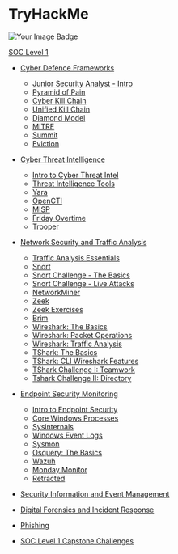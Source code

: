 # TryHackMe

<img src="https://tryhackme-badges.s3.amazonaws.com/augustinefmanu.png" alt="Your Image Badge" />

[SOC Level 1](https://tryhackme.com/paths)
  - [Cyber Defence Frameworks](https://github.com/augustinefosumanu/TryHackMe/tree/main/SOC%20Level%201%20/Cyber%20Defence%20Frameworks)
    - [Junior Security Analyst - Intro](https://github.com/augustinefosumanu/TryHackMe/blob/main/SOC%20Level%201%20/Cyber%20Defence%20Frameworks/JuniorAnalystIntro.md)
    - [Pyramid of Pain](https://github.com/augustinefosumanu/TryHackMe/blob/main/SOC%20Level%201%20/Cyber%20Defence%20Frameworks/PyramindofPain.md)
    - [Cyber Kill Chain](https://github.com/augustinefosumanu/TryHackMe/blob/main/SOC%20Level%201%20/Cyber%20Defence%20Frameworks/CyberKillChain.md)
    - [Unified Kill Chain](https://github.com/augustinefosumanu/TryHackMe/blob/main/SOC%20Level%201%20/Cyber%20Defence%20Frameworks/UnifiedKillChain.md)
    - [Diamond Model](https://github.com/augustinefosumanu/TryHackMe/blob/main/SOC%20Level%201%20/Cyber%20Defence%20Frameworks/DiamondModel.md)
    - [MITRE](https://github.com/augustinefosumanu/TryHackMe/blob/main/SOC%20Level%201%20/Cyber%20Defence%20Frameworks/MITRE.md)
    - [Summit](https://github.com/augustinefosumanu/TryHackMe/blob/main/SOC%20Level%201%20/Cyber%20Defence%20Frameworks/Summit.md)
    - [Eviction](https://github.com/augustinefosumanu/TryHackMe/blob/main/SOC%20Level%201%20/Cyber%20Defence%20Frameworks/Eviction.md)


  - [Cyber Threat Intelligence](https://github.com/augustinefosumanu/TryHackMe/tree/main/SOC%20Level%201%20/Cyber%20Threat%20Intelligence)
    - [Intro to Cyber Threat Intel](https://github.com/augustinefosumanu/TryHackMe/blob/main/SOC%20Level%201%20/Cyber%20Threat%20Intelligence/IntrotoCyberThreatIntel.md)
    - [Threat Intelligence Tools](https://github.com/augustinefosumanu/TryHackMe/blob/main/SOC%20Level%201%20/Cyber%20Threat%20Intelligence/ThreatIntelligenceTools.md)
    - [Yara](https://github.com/augustinefosumanu/TryHackMe/blob/main/SOC%20Level%201%20/Cyber%20Threat%20Intelligence/Yara.md)
    - [OpenCTI](https://github.com/augustinefosumanu/TryHackMe/blob/main/SOC%20Level%201%20/Cyber%20Threat%20Intelligence/OpenCTI.md)
    - [MISP](https://github.com/augustinefosumanu/TryHackMe/blob/main/SOC%20Level%201%20/Cyber%20Threat%20Intelligence/MISP.md)
    - [Friday Overtime](https://github.com/augustinefosumanu/TryHackMe/blob/main/SOC%20Level%201%20/Cyber%20Threat%20Intelligence/FridayOvertime.md)
    - [Trooper](https://github.com/augustinefosumanu/TryHackMe/blob/main/SOC%20Level%201%20/Cyber%20Threat%20Intelligence/Trooper.md)


  - [Network Security and Traffic Analysis](https://github.com/augustinefosumanu/TryHackMe/tree/main/SOC%20Level%201%20/Network%20Security%20%26%20Traffic%20Analysis)
     - [Traffic Analysis Essentials](https://github.com/augustinefosumanu/TryHackMe/blob/main/SOC%20Level%201%20/Network%20Security%20%26%20Traffic%20Analysis/TrafficAnalysisEssentials.md)
     - [Snort](https://github.com/augustinefosumanu/TryHackMe/blob/main/SOC%20Level%201%20/Network%20Security%20%26%20Traffic%20Analysis/Snort.md)
     - [Snort Challenge - The Basics](https://github.com/augustinefosumanu/TryHackMe/blob/main/SOC%20Level%201%20/Network%20Security%20%26%20Traffic%20Analysis/SnortChallenge-TheBasics.md)
     - [Snort Challenge - Live Attacks](https://github.com/augustinefosumanu/TryHackMe/blob/main/SOC%20Level%201%20/Network%20Security%20%26%20Traffic%20Analysis/SnortChallenge-LiveAttacks.md)
     - [NetworkMiner](https://github.com/augustinefosumanu/TryHackMe/blob/main/SOC%20Level%201%20/Network%20Security%20%26%20Traffic%20Analysis/NetworkMiner.md)
     - [Zeek](https://github.com/augustinefosumanu/TryHackMe/blob/main/SOC%20Level%201%20/Network%20Security%20%26%20Traffic%20Analysis/Zeek.md)
     - [Zeek Exercises](https://github.com/augustinefosumanu/TryHackMe/blob/main/SOC%20Level%201%20/Network%20Security%20%26%20Traffic%20Analysis/ZeekExercises.md)
     - [Brim](https://github.com/augustinefosumanu/TryHackMe/blob/main/SOC%20Level%201%20/Network%20Security%20%26%20Traffic%20Analysis/Brim.md)
     - [Wireshark: The Basics](https://github.com/augustinefosumanu/TryHackMe/blob/main/SOC%20Level%201%20/Network%20Security%20%26%20Traffic%20Analysis/Wireshark%3ATheBasics.md)
     - [Wireshark: Packet Operations](https://github.com/augustinefosumanu/TryHackMe/blob/main/SOC%20Level%201%20/Network%20Security%20%26%20Traffic%20Analysis/Wireshark%3APacketOperations.md)
     - [Wireshark: Traffic Analysis](https://github.com/augustinefosumanu/TryHackMe/blob/main/SOC%20Level%201%20/Network%20Security%20%26%20Traffic%20Analysis/Wireshark%3ATrafficAnalysis.md)
     - [TShark: The Basics](https://github.com/augustinefosumanu/TryHackMe/blob/main/SOC%20Level%201%20/Network%20Security%20%26%20Traffic%20Analysis/TShark%3ATheBasics.md)
     - [TShark: CLI Wireshark Features](https://github.com/augustinefosumanu/TryHackMe/blob/main/SOC%20Level%201%20/Network%20Security%20%26%20Traffic%20Analysis/TShark%3ACLIWiresharkFeatures.md)
     - [TShark Challenge I: Teamwork](https://github.com/augustinefosumanu/TryHackMe/blob/main/SOC%20Level%201%20/Network%20Security%20%26%20Traffic%20Analysis/TSharkChallengeI%3ATeamwork.md)
     - [Tshark Challenge II: Directory](https://github.com/augustinefosumanu/TryHackMe/blob/main/SOC%20Level%201%20/Network%20Security%20%26%20Traffic%20Analysis/TSharkChallengeII%3ADirectory.md)
  - [Endpoint Security Monitoring](https://github.com/augustinefosumanu/TryHackMe/tree/main/SOC%20Level%201%20/Endpoint%20Security%20Monitoring)
     - [Intro to Endpoint Security]()
     - [Core Windows Processes]()
     - [Sysinternals]()
     - [Windows Event Logs]()
     - [Sysmon]()
     - [Osquery: The Basics]()
     - [Wazuh]()
     - [Monday Monitor]()
     - [Retracted]()
  - [Security Information and Event Management](https://github.com/augustinefosumanu/TryHackMe/tree/main/SOC%20Level%201%20/Security%20Information%20and%20Event%20Managment)
  - [Digital Forensics and Incident Response](https://github.com/augustinefosumanu/TryHackMe/tree/main/SOC%20Level%201%20/Digital%20Forensics%20and%20Incident%20Response)
  - [Phishing](https://github.com/augustinefosumanu/TryHackMe/tree/main/SOC%20Level%201%20/Phishing)
  - [SOC Level 1 Capstone Challenges](https://github.com/augustinefosumanu/TryHackMe/tree/main/SOC%20Level%201%20/SOC%20Level%201%20Capstone%20Challenges)

